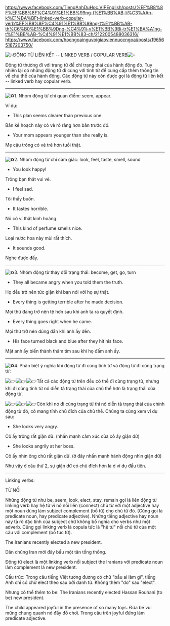 https://www.facebook.com/TiengAnhDuHoc.VIPEnglish/posts/%EF%B8%8F%EF%B8%8F%C4%91%E1%BB%99ng-t%E1%BB%AB-li%C3%AAn-k%E1%BA%BFt-linked-verb-copular-verb%EF%B8%8F%C4%91%E1%BB%99ng-t%E1%BB%AB-th%C6%B0%E1%BB%9Dng-%C4%91i-v%E1%BB%9Bi-tr%E1%BA%A1ng-t%E1%BB%AB-%C4%91%E1%BB%83-ch/2122005488036316/️
https://www.facebook.com/hocngoainguvoigiaoviennuocngoai/posts/196565187203750/

![🎶️](https://static.xx.fbcdn.net/images/emoji.php/v9/tbe/2/16/1f3b6.png)ĐỘNG TỪ LIÊN KẾT -- LINKED VERB / COPULAR VERB![🎶️](https://static.xx.fbcdn.net/images/emoji.php/v9/tbe/2/16/1f3b6.png)

Động từ thường đi với trạng từ để chỉ trạng thái của hành động đó. Tuy nhiên lại có những động từ đi cùng với tính từ để cung cấp thêm thông tin về chủ thể của hành động. Các động từ này còn được gọi là động từ liên kết -- linked verb hay copular verb.

--------------------------------------------

![♻️](https://static.xx.fbcdn.net/images/emoji.php/v9/t79/2/16/267b.png)1\. Nhóm động từ chỉ quan điểm: seem, appear.

Ví dụ:

- This plan seems clearer than previous one.

Bản kế hoạch này có vẻ rõ ràng hơn bản trước đó.

- Your mom appears younger than she really is.

Mẹ cậu trông có vẻ trẻ hơn tuổi thật.

--------------------------------------------

![♻️](https://static.xx.fbcdn.net/images/emoji.php/v9/t79/2/16/267b.png)2\. Nhóm động từ chỉ cảm giác: look, feel, taste, smell, sound

- You look happy!

Trông bạn thật vui vẻ.

- I feel sad.

Tôi thấy buồn.

- It tastes horrible.

Nó có vị thật kinh hoàng.

- This kind of perfume smells nice.

Loại nước hoa này mùi rất thích.

- It sounds good.

Nghe được đấy.

--------------------------------------------

![♻️](https://static.xx.fbcdn.net/images/emoji.php/v9/t79/2/16/267b.png)3\. Nhóm động từ thay đổi trạng thái: become, get, go, turn

- They all became angry when you told them the truth.

Họ đều trở nên tức giận khi bạn nói với họ sự thật.

- Every thing is getting terrible after he made decision.

Mọi thứ đang trở nên tệ hơn sau khi anh ta ra quyết định.

- Every thing goes right when he came.

Mọi thứ trở nên đúng đắn khi anh ấy đến.

- His face turned black and blue after they hit his face.

Mặt anh ấy biến thành thâm tím sau khi họ đấm anh ấy.

--------------------------------------------

![♻️](https://static.xx.fbcdn.net/images/emoji.php/v9/t79/2/16/267b.png)4\. Phân biệt ý nghĩa khi động từ đi cùng tính từ và động từ đi cùng trạng từ:

![👉](https://static.xx.fbcdn.net/images/emoji.php/v9/tf0/2/16/1f449.png)![👉](https://static.xx.fbcdn.net/images/emoji.php/v9/tf0/2/16/1f449.png)![👉](https://static.xx.fbcdn.net/images/emoji.php/v9/tf0/2/16/1f449.png)Tất cả các động từ trên đều có thể đi cùng trạng từ, nhưng khi đi cùng tính từ nó diễn tả trạng thái của chủ thể hơn là trạng thái của động từ.

![👉](https://static.xx.fbcdn.net/images/emoji.php/v9/tf0/2/16/1f449.png)![👉](https://static.xx.fbcdn.net/images/emoji.php/v9/tf0/2/16/1f449.png)![👉](https://static.xx.fbcdn.net/images/emoji.php/v9/tf0/2/16/1f449.png)Còn khi nó đi cùng trạng từ thì nó diễn tả trạng thái của chính động từ đó, có mang tính chủ đích của chủ thể. Chúng ta cùng xem ví dụ sau:

- She looks very angry.

Cô ấy trông rất giận dữ. (nhấn mạnh cảm xúc của cô ấy giận dữ)

- She looks angrily at her boss.

Cô ấy nhìn ông chủ rất giận dữ. (ở đây nhấn mạnh hành động nhìn giận dữ)

Như vậy ở câu thứ 2, sự giận dữ có chủ đích hơn là ở ví dụ đầu tiên.

--------------------------------------------


Linking verbs:

TỪ NỐI

Những động từ như be, seem, look, elect, stay, remain gọi là liên động từ linking verb hay hệ từ vì nó nối liền (connect) chủ từ với một adjective hay một noun dùng làm subject complement (bổ từ) cho chủ từ đó. (Cũng gọi là predicate noun, hay predicate adjective). Những tiếng adjective hay noun này tả rõ đặc tính của subject chứ không bổ nghĩa cho verbs như một adverb. Cũng gọi linking verb là copula tức là "hệ từ" nối chủ từ của một câu với complement (bổ túc từ).

The Iranians recently elected a new president.

Dân chúng Iran mới đây bầu một tân tổng thống.

Ðộng từ elect là một linking verb nối subject the Iranians với predicate noun làm complement là new president.

Cấu trúc: Trong câu tiếng Việt tương đương có chữ "bầu ai làm gì", tiếng Anh chỉ có chữ elect theo sau bởi danh từ. Không thêm "do" sau "elect".

Nhưng có thể thêm to be: The Iranians recently elected Hassan Rouhani (to be) new president.

The child appeared joyful in the presence of so many toys. Ðứa bé vui mừng chung quanh nó đầy đồ chơi. Trong câu trên joyful đứng làm predicate adjective.